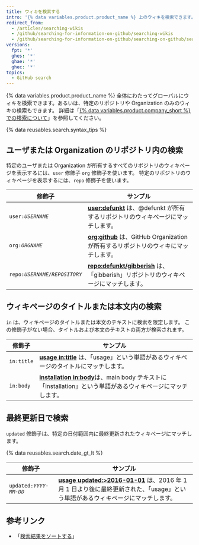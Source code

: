 ```yaml
---
title: ウィキを検索する
intro: '{% data variables.product.product_name %} 上のウィキを検索できます。また、これらのウィキの検索修飾子の組み合わせを使って、結果を絞り込むことができます。'
redirect_from:
  - /articles/searching-wikis
  - /github/searching-for-information-on-github/searching-wikis
  - /github/searching-for-information-on-github/searching-on-github/searching-wikis
versions:
  fpt: '*'
  ghes: '*'
  ghae: '*'
  ghec: '*'
topics:
  - GitHub search
---
```


{% data variables.product.product_name %} 全体にわたってグローバルにウィキを検索できます。あるいは、特定のリポジトリや Organization のみのウィキの検索もできます。 詳細は「[{% data variables.product.company_short %} での検索について](/search-github/getting-started-with-searching-on-github/about-searching-on-github)」を参照してください。

{% data reusables.search.syntax_tips %}

## ユーザまたは Organization のリポジトリ内の検索

特定のユーザまたは Organization が所有するすべてのリポジトリのウィキページを表示するには、`user` 修飾子 `org` 修飾子を使います。 特定のリポジトリのウィキページを表示するには、`repo` 修飾子を使います。

| 修飾子                       | サンプル                                                                                                                              |
| ------------------------- | --------------------------------------------------------------------------------------------------------------------------------- |
| <code>user:<em>USERNAME</em></code> | [**user:defunkt**](https://github.com/search?q=user%3Adefunkt&type=Wikis) は、@defunkt が所有するリポジトリのウィキページにマッチします。                    |
| <code>org:<em>ORGNAME</em></code> | [**org:github**](https://github.com/search?q=org%3Agithub&type=Wikis&utf8=%E2%9C%93) は、GitHub Organization が所有するリポジトリのウィキにマッチします。 |
| <code>repo:<em>USERNAME/REPOSITORY</em></code> | [**repo:defunkt/gibberish**](https://github.com/search?q=user%3Adefunkt&type=Wikis) は、「gibberish」リポジトリのウィキページにマッチします。             |

## ウィキページのタイトルまたは本文内の検索

`in` は、ウィキページのタイトルまたは本文のテキストに検索を限定します。 この修飾子がない場合、タイトルおよび本文のテキストの両方が検索されます。

| 修飾子        | サンプル                                                                                                                                           |
| ---------- | ---------------------------------------------------------------------------------------------------------------------------------------------- |
| `in:title` | [**usage in:title**](https://github.com/search?q=usage+in%3Atitle&type=Wikis) は、「usage」という単語があるウィキページのタイトルにマッチします。                             |
| `in:body`  | [**installation in:body**](https://github.com/search?q=installation+in%3Abody&type=Wikis)は、main body テキストに「installation」という単語があるウィキページにマッチします。 |

## 最終更新日で検索

`updated` 修飾子は、特定の日付範囲内に最終更新されたウィキページにマッチします。

{% data reusables.search.date_gt_lt %}

| 修飾子                       | サンプル                                                                                                                                                          |
| ------------------------- | ------------------------------------------------------------------------------------------------------------------------------------------------------------- |
| <code>updated:<em>YYYY-MM-DD</em></code> | [**usage updated:>2016-01-01**](https://github.com/search?q=usage+updated%3A>2016-01-01&type=Wikis) は、2016 年 1 月 1 日より後に最終更新された、「usage」という単語があるウィキページにマッチします。 |

## 参考リンク

- 「[検索結果をソートする](/search-github/getting-started-with-searching-on-github/sorting-search-results/)」
